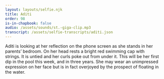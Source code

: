 ```yaml
---
layout: layouts/selfie.njk
title: Aditi
order: 98
is-in-chapbook: false
audio: /assets/sounds/st.-giga-clip.mp3
transcript: /assets/selfie-transcripts/aditi.json
---
```


Aditi is looking at her reflection on the phone screen as she stands in her parents’ bedroom. On her head rests a bright red swimming cap with strings. It is untied and her curls poke out from under it. This will be her first dip in the pool this week, and in three years. She may wear an unimpressed expression on her face but is in fact overjoyed by the prospect of floating in the water.
